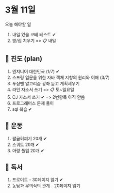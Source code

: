 # 3월 11일

오늘 해야할 일

1. 내일 있을 코테 테스트 ✔
2. 방/집 치우기 => 📋 내일

## 📌 진도 (plan)

1. 엔지니어 대한민국 (1/7) ✔
2. 스프링 입문을 위한 자바 객체 지향의 원리와 이해 (3/7)
3. 푸샵맨 알고리즘 강좌 듣고 계획세우기
4. 라인 자소서 쓰기 => 📋 토~일요일
5. CJ 자소서 쓰기 ✔ => 2번항목 아직 안씀
6. 프로그래머스 문제 풀이
7. sql 복습 ✔

## 📌 운동

1. 팔굽혀펴기 20개 ✔
2. 스쿼트 20개 ✔
3. 아령 풀업 20개 ✔

## 📌 독서

1. 프로이트 - 30페이지 읽기 ✔
2. 농담과 무의식의 관계 - 20페이지 읽기
